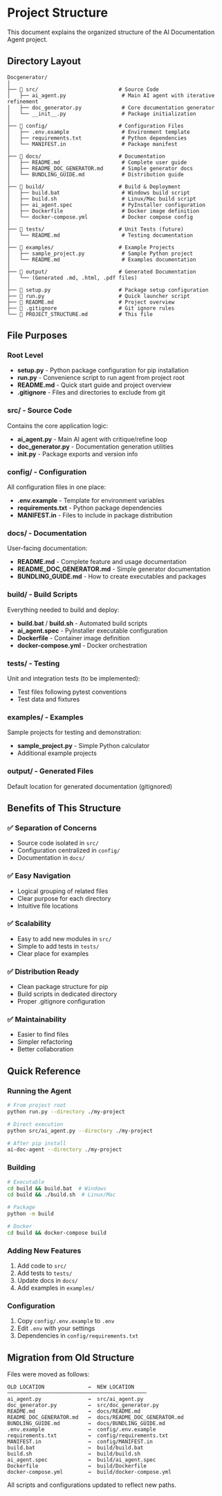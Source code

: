 # Project Structure

This document explains the organized structure of the AI Documentation Agent project.

## Directory Layout

```
Docgenerator/
│
├── 📁 src/                          # Source Code
│   ├── ai_agent.py                  # Main AI agent with iterative refinement
│   ├── doc_generator.py             # Core documentation generator
│   └── __init__.py                  # Package initialization
│
├── 📁 config/                       # Configuration Files
│   ├── .env.example                 # Environment template
│   ├── requirements.txt             # Python dependencies
│   └── MANIFEST.in                  # Package manifest
│
├── 📁 docs/                         # Documentation
│   ├── README.md                    # Complete user guide
│   ├── README_DOC_GENERATOR.md      # Simple generator docs
│   └── BUNDLING_GUIDE.md            # Distribution guide
│
├── 📁 build/                        # Build & Deployment
│   ├── build.bat                    # Windows build script
│   ├── build.sh                     # Linux/Mac build script
│   ├── ai_agent.spec                # PyInstaller configuration
│   ├── Dockerfile                   # Docker image definition
│   └── docker-compose.yml           # Docker compose config
│
├── 📁 tests/                        # Unit Tests (future)
│   └── README.md                    # Testing documentation
│
├── 📁 examples/                     # Example Projects
│   ├── sample_project.py            # Sample Python project
│   └── README.md                    # Examples documentation
│
├── 📁 output/                       # Generated Documentation
│   └── (Generated .md, .html, .pdf files)
│
├── 📄 setup.py                      # Package setup configuration
├── 📄 run.py                        # Quick launcher script
├── 📄 README.md                     # Project overview
├── 📄 .gitignore                    # Git ignore rules
└── 📄 PROJECT_STRUCTURE.md          # This file
```

## File Purposes

### Root Level

- **setup.py** - Python package configuration for pip installation
- **run.py** - Convenience script to run agent from project root
- **README.md** - Quick start guide and project overview
- **.gitignore** - Files and directories to exclude from git

### src/ - Source Code

Contains the core application logic:

- **ai_agent.py** - Main AI agent with critique/refine loop
- **doc_generator.py** - Documentation generation utilities
- **__init__.py** - Package exports and version info

### config/ - Configuration

All configuration files in one place:

- **.env.example** - Template for environment variables
- **requirements.txt** - Python package dependencies
- **MANIFEST.in** - Files to include in package distribution

### docs/ - Documentation

User-facing documentation:

- **README.md** - Complete feature and usage documentation
- **README_DOC_GENERATOR.md** - Simple generator documentation
- **BUNDLING_GUIDE.md** - How to create executables and packages

### build/ - Build Scripts

Everything needed to build and deploy:

- **build.bat** / **build.sh** - Automated build scripts
- **ai_agent.spec** - PyInstaller executable configuration
- **Dockerfile** - Container image definition
- **docker-compose.yml** - Docker orchestration

### tests/ - Testing

Unit and integration tests (to be implemented):

- Test files following pytest conventions
- Test data and fixtures

### examples/ - Examples

Sample projects for testing and demonstration:

- **sample_project.py** - Simple Python calculator
- Additional example projects

### output/ - Generated Files

Default location for generated documentation (gitignored)

## Benefits of This Structure

### ✅ Separation of Concerns
- Source code isolated in `src/`
- Configuration centralized in `config/`
- Documentation in `docs/`

### ✅ Easy Navigation
- Logical grouping of related files
- Clear purpose for each directory
- Intuitive file locations

### ✅ Scalability
- Easy to add new modules in `src/`
- Simple to add tests in `tests/`
- Clear place for examples

### ✅ Distribution Ready
- Clean package structure for pip
- Build scripts in dedicated directory
- Proper .gitignore configuration

### ✅ Maintainability
- Easier to find files
- Simpler refactoring
- Better collaboration

## Quick Reference

### Running the Agent

```bash
# From project root
python run.py --directory ./my-project

# Direct execution
python src/ai_agent.py --directory ./my-project

# After pip install
ai-doc-agent --directory ./my-project
```

### Building

```bash
# Executable
cd build && build.bat  # Windows
cd build && ./build.sh  # Linux/Mac

# Package
python -m build

# Docker
cd build && docker-compose build
```

### Adding New Features

1. Add code to `src/`
2. Add tests to `tests/`
3. Update docs in `docs/`
4. Add examples in `examples/`

### Configuration

1. Copy `config/.env.example` to `.env`
2. Edit `.env` with your settings
3. Dependencies in `config/requirements.txt`

## Migration from Old Structure

Files were moved as follows:

```
OLD LOCATION              →  NEW LOCATION
─────────────────────────────────────────────
ai_agent.py               →  src/ai_agent.py
doc_generator.py          →  src/doc_generator.py
README.md                 →  docs/README.md
README_DOC_GENERATOR.md   →  docs/README_DOC_GENERATOR.md
BUNDLING_GUIDE.md         →  docs/BUNDLING_GUIDE.md
.env.example              →  config/.env.example
requirements.txt          →  config/requirements.txt
MANIFEST.in               →  config/MANIFEST.in
build.bat                 →  build/build.bat
build.sh                  →  build/build.sh
ai_agent.spec             →  build/ai_agent.spec
Dockerfile                →  build/Dockerfile
docker-compose.yml        →  build/docker-compose.yml
```

All scripts and configurations updated to reflect new paths.
